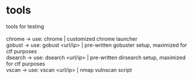 # tools
tools for testing
<br>
<br>
chrome -> use: chrome | customized chrome launcher<br>
gobust -> use: gobust <url/ip> | pre-written gobuster setup, maximized for ctf purposes<br>
dsearch -> use: dsearch <url/ip> | pre-written dirsearch setup, maximized for ctf purposes<br>
vscan -> use: vscan <url/ip> | nmap vulnscan script

